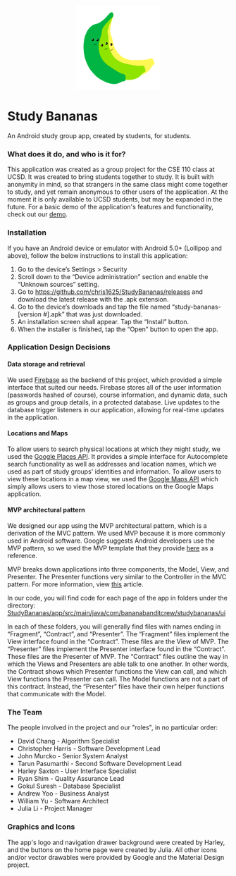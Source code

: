 <p align="center">
  <img src="https://github.com/chris1625/StudyBananas/blob/master/app/src/main/res/mipmap-xxxhdpi/ic_launcher.png"/>
</p> 

# Study Bananas
An Android study group app, created by students, for students.

### What does it do, and who is it for?
This application was created as a group project for the CSE 110 class at UCSD. It was created to bring students together to study. It is
built with anonymity in mind, so that strangers in the same class might come together to study, and yet remain anonymous to other users of
the application. At the moment it is only available to UCSD students, but may be expanded in the future. For a basic demo of the
application's features and functionality, check out our [demo](https://www.youtube.com/watch?v=QmaaHrmI9vk).

### Installation
If you have an Android device or emulator with Android 5.0+ (Lollipop and above), follow the below instructions to install this application:
1. Go to the device’s Settings > Security
2. Scroll down to the “Device administration” section and enable the “Unknown sources” setting.
3. Go to https://github.com/chris1625/StudyBananas/releases and download the latest release with the .apk extension.
4. Go to the device’s downloads and tap the file named “study-bananas-[version #].apk” that was just downloaded.
5. An installation screen shall appear. Tap the “Install” button.
6. When the installer is finished, tap the “Open” button to open the app.

### Application Design Decisions

#### Data storage and retrieval
We used [Firebase](https://firebase.google.com/) as the backend of this project, which provided a simple interface that suited our needs. 
Firebase stores all of the user information (passwords hashed of course), course information, and dynamic data, such as groups and group 
details, in a protected database. Live updates to the database trigger listeners in our application, allowing for real-time updates in 
the application.

#### Locations and Maps
To allow users to search physical locations at which they might study, we used the 
[Google Places API](https://developers.google.com/places/). It provides a simple interface for Autocomplete search functionality as well
as addresses and location names, which we used as part of study groups' identities and information. To allow users to view these locations
in a map view, we used the [Google Maps API](https://developers.google.com/maps/) which simply allows users to view those stored locations
on the Google Maps application.

#### MVP architectural pattern
We designed our app using the MVP architectural pattern, which is a derivation of the MVC pattern. We
used MVP because it is more commonly used in Android software. Google suggests Android developers use
the MVP pattern, so we used the MVP template that they provide 
[here](https://github.com/googlesamples/android-architecture/tree/todo-mvp/) as a reference.

MVP breaks down applications into three components, the Model, View, and Presenter. The Presenter
functions very similar to the Controller in the MVC pattern. For more information, view 
[this](https://en.wikipedia.org/wiki/Model%E2%80%93view%E2%80%93presenter) article.

In our code, you will find code for each page of the app in folders under the directory:
[StudyBananas/app/src/main/java/com/bananabanditcrew/studybananas/ui](https://github.com/chris1625/StudyBananas/tree/master/app/src/main/java/com/bananabanditcrew/studybananas/ui)

In each of these folders, you will generally find files with names ending in “Fragment”, “Contract”, and
“Presenter”. The “Fragment” files implement the View interface found in the “Contract”. These files are the
View of MVP. The “Presenter” files implement the Presenter interface found in the “Contract”. These files are
the Presenter of MVP. The “Contract” files outline the way in which the Views and Presenters are able talk to
one another. In other words, the Contract shows which Presenter functions the View can call, and which
View functions the Presenter can call. The Model functions are not a part of this contract. Instead, the
“Presenter” files have their own helper functions that communicate with the Model.

### The Team
The people involved in the project and our "roles", in no particular order:
- David Chang - Algorithm Specialist
- Christopher Harris - Software Development Lead
- John Murcko - Senior System Analyst
- Tarun Pasumarthi - Second Software Development Lead
- Harley Saxton - User Interface Specialist
- Ryan Shim - Quality Assurance Lead
- Gokul Suresh - Database Specialist
- Andrew Yoo - Business Analyst
- William Yu - Software Architect
- Julia Li - Project Manager

### Graphics and Icons
The app's logo and navigation drawer background were created by Harley, and the buttons on the home page were created by Julia. All other
icons and/or vector drawables were provided by Google and the Material Design project.
